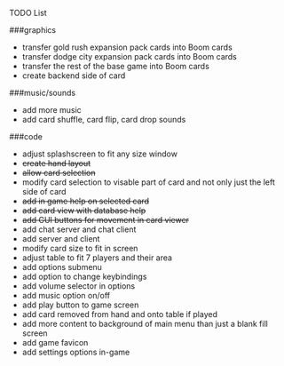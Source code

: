 TODO List

###graphics
* transfer gold rush expansion pack cards into Boom cards
* transfer dodge city expansion pack cards into Boom cards
* transfer the rest of the base game into Boom cards
* create backend side of card

###music/sounds
* add more music
* add card shuffle, card flip, card drop sounds

###code
* adjust splashscreen to fit any size window
* ~~create hand layout~~
* ~~allow card selection~~
* modify card selection to visable part of card and not only just the left side of card
* ~~add in game help on selected card~~
* ~~add card view with database help~~
* ~~add GUI buttons for movement in card viewer~~ 
* add chat server and chat client
* add server and client
* modify card size to fit in screen
* adjust table to fit 7 players and their area
* add options submenu
* add option to change keybindings
* add volume selector in options
* add music option on/off
* add play button to game screen
* add card removed from hand and onto table if played
* add more content to background of main menu than just a blank fill screen
* add game favicon
* add settings options in-game
